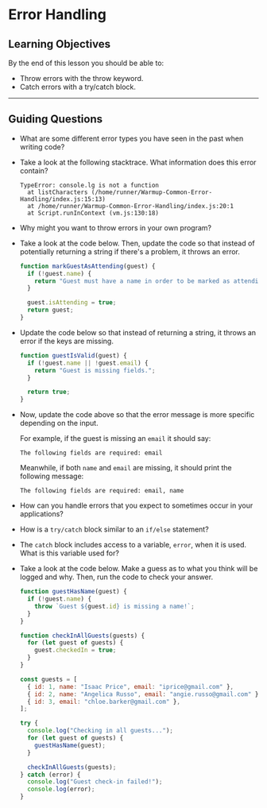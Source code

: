 # Error Handling

## Learning Objectives

By the end of this lesson you should be able to:

- Throw errors with the throw keyword.
- Catch errors with a try/catch block.

---

## Guiding Questions

- What are some different error types you have seen in the past when writing code?

- Take a look at the following stacktrace. What information does this error contain?

  ```
  TypeError: console.lg is not a function
    at listCharacters (/home/runner/Warmup-Common-Error-Handling/index.js:15:13)
    at /home/runner/Warmup-Common-Error-Handling/index.js:20:1
    at Script.runInContext (vm.js:130:18)
  ```

- Why might you want to throw errors in your own program?

- Take a look at the code below. Then, update the code so that instead of potentially returning a string if there's a problem, it throws an error.

  ```js
  function markGuestAsAttending(guest) {
    if (!guest.name) {
      return "Guest must have a name in order to be marked as attending.";
    }

    guest.isAttending = true;
    return guest;
  }
  ```

- Update the code below so that instead of returning a string, it throws an error if the keys are missing.

  ```js
  function guestIsValid(guest) {
    if (!guest.name || !guest.email) {
      return "Guest is missing fields.";
    }

    return true;
  }
  ```

- Now, update the code above so that the error message is more specific depending on the input.

  For example, if the guest is missing an `email` it should say:

  ```
  The following fields are required: email
  ```

  Meanwhile, if both `name` and `email` are missing, it should print the following message:

  ```
  The following fields are required: email, name
  ```

- How can you handle errors that you expect to sometimes occur in your applications?

- How is a `try/catch` block similar to an `if/else` statement?

- The `catch` block includes access to a variable, `error`, when it is used. What is this variable used for?

- Take a look at the code below. Make a guess as to what you think will be logged and why. Then, run the code to check your answer.

  ```js
  function guestHasName(guest) {
    if (!guest.name) {
      throw `Guest ${guest.id} is missing a name!`;
    }
  }

  function checkInAllGuests(guests) {
    for (let guest of guests) {
      guest.checkedIn = true;
    }
  }

  const guests = [
    { id: 1, name: "Isaac Price", email: "iprice@gmail.com" },
    { id: 2, name: "Angelica Russo", email: "angie.russo@gmail.com" },
    { id: 3, email: "chloe.barker@gmail.com" },
  ];

  try {
    console.log("Checking in all guests...");
    for (let guest of guests) {
      guestHasName(guest);
    }

    checkInAllGuests(guests);
  } catch (error) {
    console.log("Guest check-in failed!");
    console.log(error);
  }
  ```

